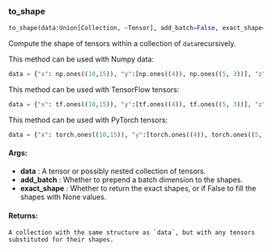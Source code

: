 

### to_shape
```python
to_shape(data:Union[Collection, ~Tensor], add_batch=False, exact_shape=True) -> Union[Collection, ~Tensor]
```
Compute the shape of tensors within a collection of `data`recursively.

This method can be used with Numpy data:
```python
data = {"x": np.ones((10,15)), "y":[np.ones((4)), np.ones((5, 3))], "z":{"key":np.ones((2,2))}}shape = fe.backend.to_shape(data)  # {"x": (10, 15), "y":[(4), (5, 3)], "z": {"key": (2, 2)}}shape = fe.backend.to_shape(data, add_batch=True)# {"x": (None, 10, 15), "y":[(None, 4), (None, 5, 3)], "z": {"key": (None, 2, 2)}}shape = fe.backend.to_shape(data, exact_shape=False)# {"x": (None, None), "y":[(None), (None, None)], "z": {"key": (None, None)}}
```


This method can be used with TensorFlow tensors:
```python
data = {"x": tf.ones((10,15)), "y":[tf.ones((4)), tf.ones((5, 3))], "z":{"key":tf.ones((2,2))}}shape = fe.backend.to_shape(data)  # {"x": (10, 15), "y":[(4), (5, 3)], "z": {"key": (2, 2)}}shape = fe.backend.to_shape(data, add_batch=True)# {"x": (None, 10, 15), "y":[(None, 4), (None, 5, 3)], "z": {"key": (None, 2, 2)}}shape = fe.backend.to_shape(data, exact_shape=False)# {"x": (None, None), "y":[(None), (None, None)], "z": {"key": (None, None)}}
```


This method can be used with PyTorch tensors:
```python
data = {"x": torch.ones((10,15)), "y":[torch.ones((4)), torch.ones((5, 3))], "z":{"key":torch.ones((2,2))}}shape = fe.backend.to_shape(data)  # {"x": (10, 15), "y":[(4), (5, 3)], "z": {"key": (2, 2)}}shape = fe.backend.to_shape(data, add_batch=True)# {"x": (None, 10, 15), "y":[(None, 4), (None, 5, 3)], "z": {"key": (None, 2, 2)}}shape = fe.backend.to_shape(data, exact_shape=False)# {"x": (None, None), "y":[(None), (None, None)], "z": {"key": (None, None)}}
```




#### Args:

* **data** :  A tensor or possibly nested collection of tensors.
* **add_batch** :  Whether to prepend a batch dimension to the shapes.
* **exact_shape** :  Whether to return the exact shapes, or if False to fill the shapes with None values.

#### Returns:
    A collection with the same structure as `data`, but with any tensors substituted for their shapes.